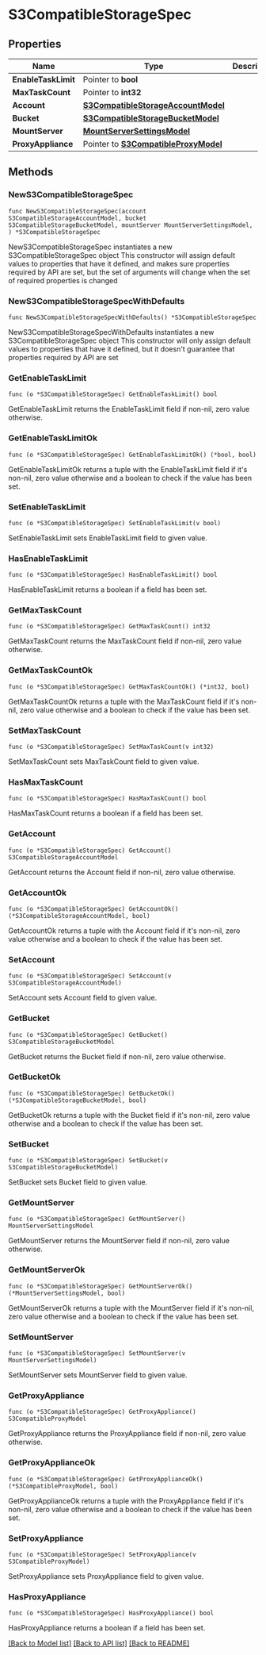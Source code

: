 # S3CompatibleStorageSpec

## Properties

Name | Type | Description | Notes
------------ | ------------- | ------------- | -------------
**EnableTaskLimit** | Pointer to **bool** |  | [optional] 
**MaxTaskCount** | Pointer to **int32** |  | [optional] 
**Account** | [**S3CompatibleStorageAccountModel**](S3CompatibleStorageAccountModel.md) |  | 
**Bucket** | [**S3CompatibleStorageBucketModel**](S3CompatibleStorageBucketModel.md) |  | 
**MountServer** | [**MountServerSettingsModel**](MountServerSettingsModel.md) |  | 
**ProxyAppliance** | Pointer to [**S3CompatibleProxyModel**](S3CompatibleProxyModel.md) |  | [optional] 

## Methods

### NewS3CompatibleStorageSpec

`func NewS3CompatibleStorageSpec(account S3CompatibleStorageAccountModel, bucket S3CompatibleStorageBucketModel, mountServer MountServerSettingsModel, ) *S3CompatibleStorageSpec`

NewS3CompatibleStorageSpec instantiates a new S3CompatibleStorageSpec object
This constructor will assign default values to properties that have it defined,
and makes sure properties required by API are set, but the set of arguments
will change when the set of required properties is changed

### NewS3CompatibleStorageSpecWithDefaults

`func NewS3CompatibleStorageSpecWithDefaults() *S3CompatibleStorageSpec`

NewS3CompatibleStorageSpecWithDefaults instantiates a new S3CompatibleStorageSpec object
This constructor will only assign default values to properties that have it defined,
but it doesn't guarantee that properties required by API are set

### GetEnableTaskLimit

`func (o *S3CompatibleStorageSpec) GetEnableTaskLimit() bool`

GetEnableTaskLimit returns the EnableTaskLimit field if non-nil, zero value otherwise.

### GetEnableTaskLimitOk

`func (o *S3CompatibleStorageSpec) GetEnableTaskLimitOk() (*bool, bool)`

GetEnableTaskLimitOk returns a tuple with the EnableTaskLimit field if it's non-nil, zero value otherwise
and a boolean to check if the value has been set.

### SetEnableTaskLimit

`func (o *S3CompatibleStorageSpec) SetEnableTaskLimit(v bool)`

SetEnableTaskLimit sets EnableTaskLimit field to given value.

### HasEnableTaskLimit

`func (o *S3CompatibleStorageSpec) HasEnableTaskLimit() bool`

HasEnableTaskLimit returns a boolean if a field has been set.

### GetMaxTaskCount

`func (o *S3CompatibleStorageSpec) GetMaxTaskCount() int32`

GetMaxTaskCount returns the MaxTaskCount field if non-nil, zero value otherwise.

### GetMaxTaskCountOk

`func (o *S3CompatibleStorageSpec) GetMaxTaskCountOk() (*int32, bool)`

GetMaxTaskCountOk returns a tuple with the MaxTaskCount field if it's non-nil, zero value otherwise
and a boolean to check if the value has been set.

### SetMaxTaskCount

`func (o *S3CompatibleStorageSpec) SetMaxTaskCount(v int32)`

SetMaxTaskCount sets MaxTaskCount field to given value.

### HasMaxTaskCount

`func (o *S3CompatibleStorageSpec) HasMaxTaskCount() bool`

HasMaxTaskCount returns a boolean if a field has been set.

### GetAccount

`func (o *S3CompatibleStorageSpec) GetAccount() S3CompatibleStorageAccountModel`

GetAccount returns the Account field if non-nil, zero value otherwise.

### GetAccountOk

`func (o *S3CompatibleStorageSpec) GetAccountOk() (*S3CompatibleStorageAccountModel, bool)`

GetAccountOk returns a tuple with the Account field if it's non-nil, zero value otherwise
and a boolean to check if the value has been set.

### SetAccount

`func (o *S3CompatibleStorageSpec) SetAccount(v S3CompatibleStorageAccountModel)`

SetAccount sets Account field to given value.


### GetBucket

`func (o *S3CompatibleStorageSpec) GetBucket() S3CompatibleStorageBucketModel`

GetBucket returns the Bucket field if non-nil, zero value otherwise.

### GetBucketOk

`func (o *S3CompatibleStorageSpec) GetBucketOk() (*S3CompatibleStorageBucketModel, bool)`

GetBucketOk returns a tuple with the Bucket field if it's non-nil, zero value otherwise
and a boolean to check if the value has been set.

### SetBucket

`func (o *S3CompatibleStorageSpec) SetBucket(v S3CompatibleStorageBucketModel)`

SetBucket sets Bucket field to given value.


### GetMountServer

`func (o *S3CompatibleStorageSpec) GetMountServer() MountServerSettingsModel`

GetMountServer returns the MountServer field if non-nil, zero value otherwise.

### GetMountServerOk

`func (o *S3CompatibleStorageSpec) GetMountServerOk() (*MountServerSettingsModel, bool)`

GetMountServerOk returns a tuple with the MountServer field if it's non-nil, zero value otherwise
and a boolean to check if the value has been set.

### SetMountServer

`func (o *S3CompatibleStorageSpec) SetMountServer(v MountServerSettingsModel)`

SetMountServer sets MountServer field to given value.


### GetProxyAppliance

`func (o *S3CompatibleStorageSpec) GetProxyAppliance() S3CompatibleProxyModel`

GetProxyAppliance returns the ProxyAppliance field if non-nil, zero value otherwise.

### GetProxyApplianceOk

`func (o *S3CompatibleStorageSpec) GetProxyApplianceOk() (*S3CompatibleProxyModel, bool)`

GetProxyApplianceOk returns a tuple with the ProxyAppliance field if it's non-nil, zero value otherwise
and a boolean to check if the value has been set.

### SetProxyAppliance

`func (o *S3CompatibleStorageSpec) SetProxyAppliance(v S3CompatibleProxyModel)`

SetProxyAppliance sets ProxyAppliance field to given value.

### HasProxyAppliance

`func (o *S3CompatibleStorageSpec) HasProxyAppliance() bool`

HasProxyAppliance returns a boolean if a field has been set.


[[Back to Model list]](../README.md#documentation-for-models) [[Back to API list]](../README.md#documentation-for-api-endpoints) [[Back to README]](../README.md)


